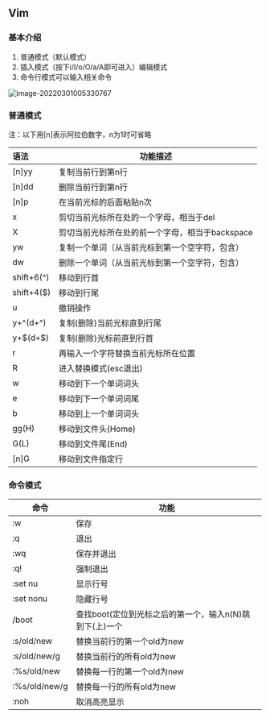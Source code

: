 ## Vim

### 基本介绍

1. 普通模式（默认模式）
2. 插入模式（按下i/I/o/O/a/A即可进入）编辑模式
3. 命令行模式可以输入相关命令

![image-20220301005330767](http://tc.roozen.xyz/Notes/github/image-20220301005330767.png)

### 普通模式

注：以下用[n]表示阿拉伯数字，n为1时可省略

| 语法        | 功能描述                                        |
| :---------- | ----------------------------------------------- |
| [n]yy       | 复制当前行到第n行                               |
| [n]dd       | 删除当前行到第n行                               |
| [n]p        | 在当前光标的后面粘贴n次                         |
| x           | 剪切当前光标所在处的一个字母，相当于del         |
| X           | 剪切当前光标所在处的前一个字母，相当于backspace |
| yw          | 复制一个单词（从当前光标到第一个空字符，包含）  |
| dw          | 删除一个单词（从当前光标到第一个空字符，包含）  |
| shift+6(^)  | 移动到行首                                      |
| shift+4(\$) | 移动到行尾                                      |
| u           | 撤销操作                                        |
| y+\^(d+\^)  | 复制(删除)当前光标直到行尾                      |
| y+\$(d+\$)  | 复制(删除)光标前直到行首                        |
| r           | 再输入一个字符替换当前光标所在位置              |
| R           | 进入替换模式(esc退出)                           |
| w           | 移动到下一个单词词头                            |
| e           | 移动到下一个单词词尾                            |
| b           | 移动到上一个单词词头                            |
| gg(H)       | 移动到文件头(Home)                              |
| G(L)        | 移动到文件尾(End)                               |
| [n]G        | 移动到文件指定行                                |



### 命令模式

| 命令          | 功能                                                    |
| ------------- | ------------------------------------------------------- |
| :w            | 保存                                                    |
| :q            | 退出                                                    |
| :wq           | 保存并退出                                              |
| :q!           | 强制退出                                                |
| :set nu       | 显示行号                                                |
| :set nonu     | 隐藏行号                                                |
| /boot         | 查找boot(定位到光标之后的第一个，输入n(N)跳到下(上)一个 |
| :s/old/new    | 替换当前行的第一个old为new                              |
| :s/old/new/g  | 替换当前行的所有old为new                                |
| :%s/old/new   | 替换每一行的第一个old为new                              |
| :%s/old/new/g | 替换每一行的所有old为new                                |
| :noh          | 取消高亮显示                                            |

